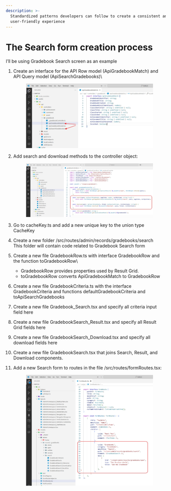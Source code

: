 ```yaml
---
description: >-
  Standardized patterns developers can follow to create a consistent and
  user-friendly experience
---
```


# The Search form creation process

I’ll be using Gradebook Search screen as an example

1. Create an interface for the API Row model (ApiGradebookMatch) and API Query model (ApiSearchGradebooks)\
   <figure><img src="../../../.gitbook/assets/search-api-models.jpg" alt=""><figcaption></figcaption></figure>
2. Add search and download methods to the controller object:
   <figure><img src="../../../.gitbook/assets/search-api-functions.jpg" alt=""><figcaption></figcaption></figure>

3. Go to cacheKey.ts and add a new unique key to the union type CacheKey

4. Create a new folder /src/routes/admin/records/gradebooks/search\
   This folder will contain code related to Gradebook Search form

5. Create a new file GradebookRow.ts with interface GradebookRow and the function toGradebookRow\
   - GradebookRow provides properties used by Result Grid.
   - toGradebookRow converts ApiGradebookMatch to GradebookRow

6. Create a new file GradebookCriteria.ts with the interface GradebookCriteria and functions defaultGradebookCriteria and toApiSearchGradebooks

7. Create a new file Gradebook_Search.tsx and specify all criteria input field here

8. Create a new file GradebookSearch_Result.tsx and specify all Result Grid fields here

9. Create a new file GradebookSearch_Download.tsx and specify all download fields here

10. Create a new file GradebookSearch.tsx that joins Search, Result, and Download components.

11. Add a new Search form to routes in the file /src/routes/formRoutes.tsx:
    <figure><img src="../../../.gitbook/assets/search-menu.jpg" alt=""><figcaption></figcaption></figure>
